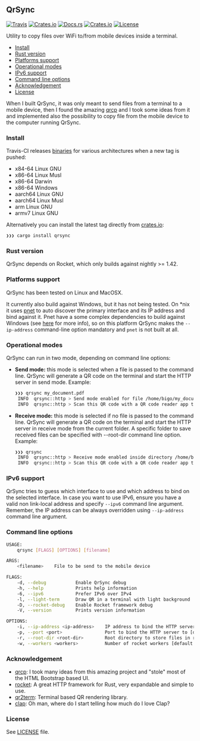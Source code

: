 ## QrSync
[![Travis](https://img.shields.io/travis/crisidev/qrsync?style=for-the-badge)](https://travis-ci.org/github/crisidev/qrsync)
[![Crates.io](https://img.shields.io/crates/v/qrsync?style=for-the-badge)](https://crates.io/crates/qrsync)
[![Docs.rs](https://img.shields.io/badge/docs.rs-rustdoc-green?style=for-the-badge)](https://docs.rs/crate/qrsync)
[![Crates.io](https://img.shields.io/crates/d/qrsync?style=for-the-badge)](https://crates.io/crates/qrsync)
[![License](https://img.shields.io/badge/license-MIT-blue?style=for-the-badge)](https://github.com/crisidev/qrsync/blob/master/LICENSE)

Utility to copy files over WiFi to/from mobile devices inside a terminal. 

- [Install](#install)
- [Rust version](#rust-version)
- [Platforms support](#platforms-support)
- [Operational modes](#operational-modes)
- [IPv6 support](#ipv6-support)
- [Command line options](#command-line-options)
- [Acknowledgement](#acknowledgement)
- [License](#license)

When I built QrSync, it was only meant to send files from a terminal to a mobile device, then I
found the amazing [qrcp](https://github.com/claudiodangelis/qrcp) and I took some ideas from it and 
implemented also the possibility to copy file from the mobile device to the computer running QrSync.

### Install
Travis-CI releases [binaries](https://github.com/crisidev/qrsync/releases) for various architectures when a new tag is pushed:
* x84-64 Linux GNU
* x86-64 Linux Musl
* x86-64 Darwin
* x86-64 Windows
* aarch64 Linux GNU
* aarch64 Linux Musl
* arm Linux GNU
* armv7 Linux GNU

Alternatively you can install the latest tag directly from [crates.io](https://crates.io/crates/qrsync):
```sh
❯❯❯ cargo install qrsync
```

### Rust version
QrSync depends on Rocket, which only builds against nightly >= 1.42.

### Platforms support
QrSync has been tested on Linux and MacOSX. 

It currently also build against Windows, but it has not being tested. On \*nix it uses [pnet](https://github.com/libpnet/libpnet) to auto discover the primary interface and its IP address and bind against it. Pnet have a some complex dependencies to build against Windows (see [here](https://github.com/libpnet/libpnet#windows) for more info), so on this platform QrSync makes the `--ip-address` command-line option mandatory and `pnet` is not built at all. 

### Operational modes
QrSync can run in two mode, depending on command line options:
* **Send mode:** this mode is selected when a file is passed to the command line. QrSync will
generate a QR code on the terminal and start the HTTP server in send mode.
    Example:
    ```sh
    ❯❯❯ qrsync my_document.pdf
     INFO  qrsync::http > Send mode enabled for file /home/bigo/my_document.pdf
     INFO  qrsync::http > Scan this QR code with a QR code reader app to open the URL http://192.168.1.11:5566/Q2FyZ28udG9tbA
    ```
* **Receive mode:** this mode is selected if no file is passed to the command line. QrSync will
generate a QR code on the terminal and start the HTTP server in receive mode from the current
folder. A specific folder to save received files can be specified with --root-dir command line
option.
    Example:
    ```sh
    ❯❯❯ qrsync
     INFO  qrsync::http > Receive mode enabled inside directory /home/bigo
     INFO  qrsync::http > Scan this QR code with a QR code reader app to open the URL http://192.168.1.11:5566/receive
    ```

### IPv6 support
QrSync tries to guess which interface to use and which address to bind on the selected interface. In case you want to use IPv6, ensure you have a valid non link-local address and specify `--ipv6` command line argument. Remember, the IP address can be always overridden using `--ip-address` command line argument.

### Command line options
```sh
USAGE:
    qrsync [FLAGS] [OPTIONS] [filename]

ARGS:
    <filename>    File to be send to the mobile device

FLAGS:
    -d, --debug           Enable QrSync debug
    -h, --help            Prints help information
    -6, --ipv6            Prefer IPv6 over IPv4
    -l, --light-term      Draw QR in a terminal with light background
    -D, --rocket-debug    Enable Rocket framework debug
    -V, --version         Prints version information

OPTIONS:
    -i, --ip-address <ip-address>    IP address to bind the HTTP server to. Default to primary interface
    -p, --port <port>                Port to bind the HTTP server to [default: 5566]
    -r, --root-dir <root-dir>        Root directory to store files in receive mode
    -w, --workers <workers>          Number of rocket workers [default: 1]
```

### Acknowledgement
* [qrcp](https://github.com/claudiodangelis/qrcp): I took many ideas from this amazing project
and "stole" most of the HTML Bootstrap based UI.
* [rocket](https://rocket.rs/): A great HTTP framework for Rust, very expandable and simple to
use.
* [qr2term](https://docs.rs/qr2term/): Terminal based QR rendering library.
* [clap](https://clap.rs/): Oh man, where do I start telling how much do I love Clap?

### License
See [LICENSE](https://github.com/crisidev/qrsync/blob/master/LICENSE) file.
